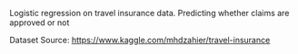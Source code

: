 Logistic regression on travel insurance data. Predicting whether claims are approved or not

Dataset Source: https://www.kaggle.com/mhdzahier/travel-insurance
